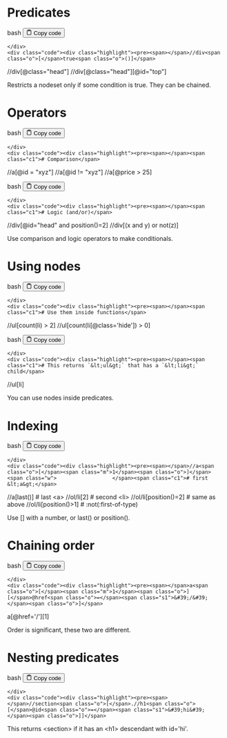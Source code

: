 <h1 id="Predicates">Predicates</h1>
<div class="code-element">
    <div class="lang-line">
        <text>bash</text>
        <button class="copy-button"
        onclick="copyCode(this)">
    <svg stroke="currentColor"
         fill="none"
         stroke-width="2"
         viewBox="0 0 24 24"
         stroke-linecap="round"
         stroke-linejoin="round"
         class="h-4 w-4"
         height="1em"
         width="1em"
         xmlns="http://www.w3.org/2000/svg">
        <path d="M16 4h2a2 2 0 0 1 2 2v14a2 2 0 0 1-2 2H6a2 2 0 0 1-2-2V6a2 2 0 0 1 2-2h2"></path>
        <rect x="8" y="2" width="8" height="4" rx="1" ry="1"></rect>
    </svg>
    <text>Copy code</text>
</button>

    </div>
    <div class="code"><div class="highlight"><pre><span></span>//div<span class="o">[</span>true<span class="o">()]</span>
//div<span class="o">[</span>@class<span class="o">=</span><span class="s2">&quot;head&quot;</span><span class="o">]</span>
//div<span class="o">[</span>@class<span class="o">=</span><span class="s2">&quot;head&quot;</span><span class="o">][</span>@id<span class="o">=</span><span class="s2">&quot;top&quot;</span><span class="o">]</span>
</pre></div></div>
</div>

<p>Restricts a nodeset only if some condition is true. They can be chained.</p>
<h1 id="Operators">Operators</h1>
<div class="code-element">
    <div class="lang-line">
        <text>bash</text>
        <button class="copy-button"
        onclick="copyCode(this)">
    <svg stroke="currentColor"
         fill="none"
         stroke-width="2"
         viewBox="0 0 24 24"
         stroke-linecap="round"
         stroke-linejoin="round"
         class="h-4 w-4"
         height="1em"
         width="1em"
         xmlns="http://www.w3.org/2000/svg">
        <path d="M16 4h2a2 2 0 0 1 2 2v14a2 2 0 0 1-2 2H6a2 2 0 0 1-2-2V6a2 2 0 0 1 2-2h2"></path>
        <rect x="8" y="2" width="8" height="4" rx="1" ry="1"></rect>
    </svg>
    <text>Copy code</text>
</button>

    </div>
    <div class="code"><div class="highlight"><pre><span></span><span class="c1"># Comparison</span>
//a<span class="o">[</span>@id<span class="w"> </span><span class="o">=</span><span class="w"> </span><span class="s2">&quot;xyz&quot;</span><span class="o">]</span>
//a<span class="o">[</span>@id<span class="w"> </span>!<span class="o">=</span><span class="w"> </span><span class="s2">&quot;xyz&quot;</span><span class="o">]</span>
//a<span class="o">[</span>@price<span class="w"> </span>&gt;<span class="w"> </span><span class="m">25</span><span class="o">]</span>
</pre></div></div>
</div>

<div class="code-element">
    <div class="lang-line">
        <text>bash</text>
        <button class="copy-button"
        onclick="copyCode(this)">
    <svg stroke="currentColor"
         fill="none"
         stroke-width="2"
         viewBox="0 0 24 24"
         stroke-linecap="round"
         stroke-linejoin="round"
         class="h-4 w-4"
         height="1em"
         width="1em"
         xmlns="http://www.w3.org/2000/svg">
        <path d="M16 4h2a2 2 0 0 1 2 2v14a2 2 0 0 1-2 2H6a2 2 0 0 1-2-2V6a2 2 0 0 1 2-2h2"></path>
        <rect x="8" y="2" width="8" height="4" rx="1" ry="1"></rect>
    </svg>
    <text>Copy code</text>
</button>

    </div>
    <div class="code"><div class="highlight"><pre><span></span><span class="c1"># Logic (and/or)</span>
//div<span class="o">[</span>@id<span class="o">=</span><span class="s2">&quot;head&quot;</span><span class="w"> </span>and<span class="w"> </span>position<span class="o">()=</span><span class="m">2</span><span class="o">]</span>
//div<span class="o">[(</span>x<span class="w"> </span>and<span class="w"> </span>y<span class="o">)</span><span class="w"> </span>or<span class="w"> </span>not<span class="o">(</span>z<span class="o">)]</span>
</pre></div></div>
</div>

<p>Use comparison and logic operators to make conditionals.</p>
<h1 id="Usingnodes">Using nodes</h1>
<div class="code-element">
    <div class="lang-line">
        <text>bash</text>
        <button class="copy-button"
        onclick="copyCode(this)">
    <svg stroke="currentColor"
         fill="none"
         stroke-width="2"
         viewBox="0 0 24 24"
         stroke-linecap="round"
         stroke-linejoin="round"
         class="h-4 w-4"
         height="1em"
         width="1em"
         xmlns="http://www.w3.org/2000/svg">
        <path d="M16 4h2a2 2 0 0 1 2 2v14a2 2 0 0 1-2 2H6a2 2 0 0 1-2-2V6a2 2 0 0 1 2-2h2"></path>
        <rect x="8" y="2" width="8" height="4" rx="1" ry="1"></rect>
    </svg>
    <text>Copy code</text>
</button>

    </div>
    <div class="code"><div class="highlight"><pre><span></span><span class="c1"># Use them inside functions</span>
//ul<span class="o">[</span>count<span class="o">(</span>li<span class="o">)</span><span class="w"> </span>&gt;<span class="w"> </span><span class="m">2</span><span class="o">]</span>
//ul<span class="o">[</span>count<span class="o">(</span>li<span class="o">[</span>@class<span class="o">=</span><span class="s1">&#39;hide&#39;</span><span class="o">])</span><span class="w"> </span>&gt;<span class="w"> </span><span class="m">0</span><span class="o">]</span>
</pre></div></div>
</div>

<div class="code-element">
    <div class="lang-line">
        <text>bash</text>
        <button class="copy-button"
        onclick="copyCode(this)">
    <svg stroke="currentColor"
         fill="none"
         stroke-width="2"
         viewBox="0 0 24 24"
         stroke-linecap="round"
         stroke-linejoin="round"
         class="h-4 w-4"
         height="1em"
         width="1em"
         xmlns="http://www.w3.org/2000/svg">
        <path d="M16 4h2a2 2 0 0 1 2 2v14a2 2 0 0 1-2 2H6a2 2 0 0 1-2-2V6a2 2 0 0 1 2-2h2"></path>
        <rect x="8" y="2" width="8" height="4" rx="1" ry="1"></rect>
    </svg>
    <text>Copy code</text>
</button>

    </div>
    <div class="code"><div class="highlight"><pre><span></span><span class="c1"># This returns `&lt;ul&gt;` that has a `&lt;li&gt;` child</span>
//ul<span class="o">[</span>li<span class="o">]</span>
</pre></div></div>
</div>

<p>You can use nodes inside predicates.</p>
<h1 id="Indexing">Indexing</h1>
<div class="code-element">
    <div class="lang-line">
        <text>bash</text>
        <button class="copy-button"
        onclick="copyCode(this)">
    <svg stroke="currentColor"
         fill="none"
         stroke-width="2"
         viewBox="0 0 24 24"
         stroke-linecap="round"
         stroke-linejoin="round"
         class="h-4 w-4"
         height="1em"
         width="1em"
         xmlns="http://www.w3.org/2000/svg">
        <path d="M16 4h2a2 2 0 0 1 2 2v14a2 2 0 0 1-2 2H6a2 2 0 0 1-2-2V6a2 2 0 0 1 2-2h2"></path>
        <rect x="8" y="2" width="8" height="4" rx="1" ry="1"></rect>
    </svg>
    <text>Copy code</text>
</button>

    </div>
    <div class="code"><div class="highlight"><pre><span></span>//a<span class="o">[</span><span class="m">1</span><span class="o">]</span><span class="w">                  </span><span class="c1"># first &lt;a&gt;</span>
//a<span class="o">[</span>last<span class="o">()]</span><span class="w">             </span><span class="c1"># last &lt;a&gt;</span>
//ol/li<span class="o">[</span><span class="m">2</span><span class="o">]</span><span class="w">              </span><span class="c1"># second &lt;li&gt;</span>
//ol/li<span class="o">[</span>position<span class="o">()=</span><span class="m">2</span><span class="o">]</span><span class="w">   </span><span class="c1"># same as above</span>
//ol/li<span class="o">[</span>position<span class="o">()</span>&gt;1<span class="o">]</span><span class="w">   </span><span class="c1"># :not(:first-of-type)</span>
</pre></div></div>
</div>

<p>Use [] with a number, or last() or position().</p>
<h1 id="Chainingorder">Chaining order</h1>
<div class="code-element">
    <div class="lang-line">
        <text>bash</text>
        <button class="copy-button"
        onclick="copyCode(this)">
    <svg stroke="currentColor"
         fill="none"
         stroke-width="2"
         viewBox="0 0 24 24"
         stroke-linecap="round"
         stroke-linejoin="round"
         class="h-4 w-4"
         height="1em"
         width="1em"
         xmlns="http://www.w3.org/2000/svg">
        <path d="M16 4h2a2 2 0 0 1 2 2v14a2 2 0 0 1-2 2H6a2 2 0 0 1-2-2V6a2 2 0 0 1 2-2h2"></path>
        <rect x="8" y="2" width="8" height="4" rx="1" ry="1"></rect>
    </svg>
    <text>Copy code</text>
</button>

    </div>
    <div class="code"><div class="highlight"><pre><span></span>a<span class="o">[</span><span class="m">1</span><span class="o">][</span>@href<span class="o">=</span><span class="s1">&#39;/&#39;</span><span class="o">]</span>
a<span class="o">[</span>@href<span class="o">=</span><span class="s1">&#39;/&#39;</span><span class="o">][</span><span class="m">1</span><span class="o">]</span>
</pre></div></div>
</div>

<p>Order is significant, these two are different.</p>
<h1 id="Nestingpredicates">Nesting predicates</h1>
<div class="code-element">
    <div class="lang-line">
        <text>bash</text>
        <button class="copy-button"
        onclick="copyCode(this)">
    <svg stroke="currentColor"
         fill="none"
         stroke-width="2"
         viewBox="0 0 24 24"
         stroke-linecap="round"
         stroke-linejoin="round"
         class="h-4 w-4"
         height="1em"
         width="1em"
         xmlns="http://www.w3.org/2000/svg">
        <path d="M16 4h2a2 2 0 0 1 2 2v14a2 2 0 0 1-2 2H6a2 2 0 0 1-2-2V6a2 2 0 0 1 2-2h2"></path>
        <rect x="8" y="2" width="8" height="4" rx="1" ry="1"></rect>
    </svg>
    <text>Copy code</text>
</button>

    </div>
    <div class="code"><div class="highlight"><pre><span></span>//section<span class="o">[</span>.//h1<span class="o">[</span>@id<span class="o">=</span><span class="s1">&#39;hi&#39;</span><span class="o">]]</span>
</pre></div></div>
</div>
<p>This returns &lt;section&gt; if it has an &lt;h1&gt; descendant with id='hi'.</p>